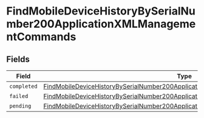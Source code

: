 # FindMobileDeviceHistoryBySerialNumber200ApplicationXMLManagementCommands


## Fields

| Field                                                                                                                                                                                               | Type                                                                                                                                                                                                | Required                                                                                                                                                                                            | Description                                                                                                                                                                                         |
| --------------------------------------------------------------------------------------------------------------------------------------------------------------------------------------------------- | --------------------------------------------------------------------------------------------------------------------------------------------------------------------------------------------------- | --------------------------------------------------------------------------------------------------------------------------------------------------------------------------------------------------- | --------------------------------------------------------------------------------------------------------------------------------------------------------------------------------------------------- |
| `completed`                                                                                                                                                                                         | [FindMobileDeviceHistoryBySerialNumber200ApplicationXMLManagementCommandsCompleted](../../models/operations/findmobiledevicehistorybyserialnumber200applicationxmlmanagementcommandscompleted.md)[] | :heavy_minus_sign:                                                                                                                                                                                  | N/A                                                                                                                                                                                                 |
| `failed`                                                                                                                                                                                            | [FindMobileDeviceHistoryBySerialNumber200ApplicationXMLManagementCommandsFailed](../../models/operations/findmobiledevicehistorybyserialnumber200applicationxmlmanagementcommandsfailed.md)[]       | :heavy_minus_sign:                                                                                                                                                                                  | N/A                                                                                                                                                                                                 |
| `pending`                                                                                                                                                                                           | [FindMobileDeviceHistoryBySerialNumber200ApplicationXMLManagementCommandsPending](../../models/operations/findmobiledevicehistorybyserialnumber200applicationxmlmanagementcommandspending.md)[]     | :heavy_minus_sign:                                                                                                                                                                                  | N/A                                                                                                                                                                                                 |